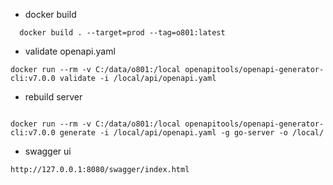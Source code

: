 
* docker build

```shell
  docker build . --target=prod --tag=o801:latest
```

* validate openapi.yaml
```shell
docker run --rm -v C:/data/o801:/local openapitools/openapi-generator-cli:v7.0.0 validate -i /local/api/openapi.yaml
```

* rebuild server
```shell

docker run --rm -v C:/data/o801:/local openapitools/openapi-generator-cli:v7.0.0 generate -i /local/api/openapi.yaml -g go-server -o /local/
```


* swagger ui
```html
http://127.0.0.1:8080/swagger/index.html
```